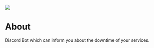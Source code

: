 ![](https://img.shields.io/github/package-json/version/Dev-Paxton/Watcher?style=for-the-badge)

# About
Discord Bot which can inform you about the downtime of your services.